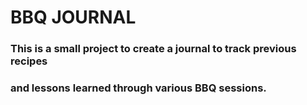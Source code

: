 # BBQ JOURNAL

### This is a small project to create a journal to track previous recipes
### and lessons learned through various BBQ sessions.